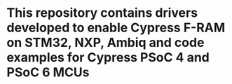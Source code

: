 # This repository contains drivers developed to enable Cypress F-RAM on STM32, NXP, Ambiq and code examples for Cypress PSoC 4 and PSoC 6 MCUs
